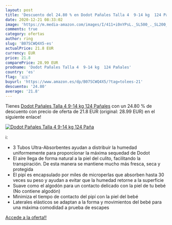 ```yaml
---
layout: post
title: 'Descuento del 24.80 % en Dodot Pañales Talla 4  9-14 kg  124 Paña'
date: 2020-12-21 08:33:02
image: 'https://m.media-amazon.com/images/I/411+i0nYPsL._SL500_._SL200_.jpg'
comments: true
category: ofertas
author: ring
slug: 'B07SCWQ4X5-es'
actualPrice: 21.8 EUR
currency: EUR
price: 21.8
comparePrice: 28.99 EUR
prodname: 'Dodot Pañales Talla 4  9-14 kg  124 Pañales'
country: 'es'
flag: '🇪🇸'
buyurl: 'https://www.amazon.es/dp/B07SCWQ4X5/?tag=tolees-21'
descuento: '24.80'
average: '21.8'
---
```


Tienes [Dodot Pañales Talla 4  9-14 kg  124 Pañales](https://www.amazon.es/dp/B07SCWQ4X5/?tag=tolees-21) con un 24.80 % de descuento con precio de oferta de 21.8 EUR (original: 28.99 EUR) en el siguiente enlace!

[![Dodot Pañales Talla 4  9-14 kg  124 Paña](https://m.media-amazon.com/images/I/411+i0nYPsL._SL500_._SL200_.jpg)](https://www.amazon.es/dp/B07SCWQ4X5/?tag=tolees-21)

ℹ️:

- 3 Tubos Ultra-Absorbentes ayudan a distribuir la humedad uniformemente para proporcionar la máxima sequedad de Dodot
- El aire llega de forma natural a la piel del culito, facilitando la transpiración. De esta manera se mantiene mucho más fresca, seca y protegida
- El pipí es encapsulado por miles de microperlas que absorben hasta 30 veces su peso y ayudan a evitar que la humedad retorne a la superficie
- Suave como el algodón para un contacto delicado con la piel de tu bebé (No contiene algodón)
- Minimiza el tiempo de contacto del pipí con la piel del bebé
- Laterales elásticos se adaptan a la forma y movimientos del bebé para una máxima comodidad a prueba de escapes

[Accede a la oferta!!](https://www.amazon.es/dp/B07SCWQ4X5/?tag=tolees-21)
